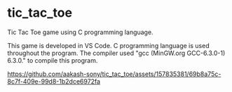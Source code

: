 # tic_tac_toe
Tic Tac Toe game using C programming language.

This game is developed in VS Code. C programming language is used throughout the program. 
The compiler used "gcc (MinGW.org GCC-6.3.0-1) 6.3.0." to compile this program. 



https://github.com/aakash-sony/tic_tac_toe/assets/157835381/69b8a75c-8c7f-409e-99d8-1b2dce6972fa






